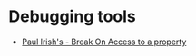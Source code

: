 # Debugging tools

- [Paul Irish's - Break On Access to a property](https://github.com/paulirish/break-on-access)
